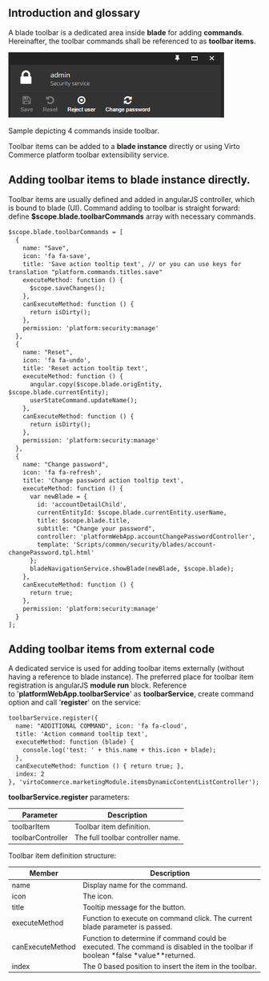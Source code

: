 ## Introduction and glossary

A blade toolbar is a dedicated area inside **blade** for adding **commands**. Hereinafter, the toolbar commands shall be referenced to as **toolbar items**.

![](../../media/image2015-7-9_18-36-5.png)

Sample depicting 4 commands inside toolbar.  

Toolbar items can be added to a **blade instance** directly or using Virto Commerce platform toolbar extensibility service.

## Adding toolbar items to blade instance directly.

Toolbar items are usually defined and added in angularJS controller, which is bound to blade (UI). Command adding to toolbar is straight forward: define **$scope.blade.toolbarCommands** array with necessary commands.

```JS
$scope.blade.toolbarCommands = [
  {
    name: "Save",
    icon: 'fa fa-save',
    title: 'Save action tooltip text', // or you can use keys for translation "platform.commands.titles.save"
    executeMethod: function () {
      $scope.saveChanges();
    },
    canExecuteMethod: function () {
      return isDirty();
    },
    permission: 'platform:security:manage'
  },
  {
    name: "Reset",
    icon: 'fa fa-undo',
    title: 'Reset action tooltip text',
    executeMethod: function () {
      angular.copy($scope.blade.origEntity, $scope.blade.currentEntity);
      userStateCommand.updateName();
    },
    canExecuteMethod: function () {
      return isDirty();
    },
    permission: 'platform:security:manage'
  },
  {
    name: "Change password",
    icon: 'fa fa-refresh',
    title: 'Change password action tooltip text',
    executeMethod: function () {
      var newBlade = {
        id: 'accountDetailChild',
        currentEntityId: $scope.blade.currentEntity.userName,
        title: $scope.blade.title,
        subtitle: "Change your password",
        controller: 'platformWebApp.accountChangePasswordController',
        template: 'Scripts/common/security/blades/account-changePassword.tpl.html'
      };
      bladeNavigationService.showBlade(newBlade, $scope.blade);
    },
    canExecuteMethod: function () {
      return true;
    },
    permission: 'platform:security:manage'
  }
];
```

## Adding toolbar items from external code

A dedicated service is used for adding toolbar items externally (without having a reference to blade instance). The preferred place for toolbar item registration is angularJS **module run** block. Reference to '**platformWebApp.toolbarService**' as **toolbarService**, create command option and call '**register**' on the service:

```JS
toolbarService.register({
  name: "ADDITIONAL COMMAND", icon: 'fa fa-cloud',
  title: 'Action command tooltip text',
  executeMethod: function (blade) {
    console.log('test: ' + this.name + this.icon + blade);
  },
  canExecuteMethod: function () { return true; },
  index: 2
}, 'virtoCommerce.marketingModule.itemsDynamicContentListController');
```

**toolbarService.register** parameters:

|Parameter|Description|
|---------|-----------|
|toolbarItem|Toolbar item definition.|
|toolbarController|The full toolbar controller name.|

Toolbar item definition structure:

|Member|Description|
|------|-----------|
|name|Display name for the command.|
|icon|The icon.|
|title|Tooltip message for the button.|
|executeMethod|Function to execute on command click. The current blade parameter is passed.|
|canExecuteMethod|Function to determine if command could be executed. The command is disabled in the toolbar if boolean *false *value**returned.|
|index|The 0 based position to insert the item in the toolbar.|
